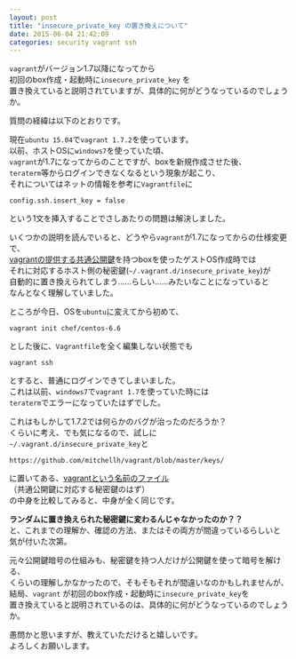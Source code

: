 ```yaml
---
layout: post
title: "insecure_private_key の置き換えについて"
date: 2015-06-04 21:42:09
categories: security vagrant ssh
---
```

<p><code>vagrant</code>がバージョン1.7以降になってから<br>
初回のbox作成・起動時に<code>insecure_private_key</code> を<br>
置き換えていると説明されていますが、具体的に何がどうなっているのでしょうか。</p>

<p>質問の経緯は以下のとおりです。</p>

<p>現在<code>ubuntu 15.04</code>で<code>vagrant 1.7.2</code>を使っています。<br>
以前、ホストOSに<code>windows7</code>を使っていた頃、<br>
<code>vagrant</code>が1.7になってからのことですが、boxを新規作成させた後、<br>
<code>teraterm</code>等からログインできなくなるという現象が起こり、<br>
それについてはネットの情報を参考に<code>Vagrantfile</code>に</p>

<pre><code>config.ssh.insert_key = false
</code></pre>

<p>という1文を挿入することでさしあたりの問題は解決しました。</p>

<p>いくつかの説明を読んでいると、どうやら<code>vagrant</code>が1.7になってからの仕様変更で、<br>
<a href="https://github.com/mitchellh/vagrant/blob/master/keys/vagrant.pub" rel="nofollow">vagrantの提供する共通公開鍵</a>を持つboxを使ったゲストOS作成時では<br>
それに対応するホスト側の秘密鍵(<code>~/.vagrant.d/insecure_private_key</code>)が<br>
自動的に置き換えられてしまう……らしい……みたいなことになっていると<br>
なんとなく理解していました。</p>

<p>ところが今日、OSを<code>ubuntu</code>に変えてから初めて、</p>

<pre><code>vagrant init chef/centos-6.6
</code></pre>

<p>とした後に、<code>Vagrantfile</code>を全く編集しない状態でも</p>

<pre><code>vagrant ssh
</code></pre>

<p>とすると、普通にログインできてしまいました。<br>
これは以前、<code>windows7</code>で<code>vagrant 1.7</code>を使っていた時には<br>
<code>teraterm</code>でエラーになっていたはずでした。</p>

<p>これはもしかして1.7.2では何らかのバグが治ったのだろうか？<br>
くらいに考え、でも気になるので、試しに<br>
<code>~/.vagrant.d/insecure_private_key</code>と</p>

<pre><code>https://github.com/mitchellh/vagrant/blob/master/keys/
</code></pre>

<p>に置いてある、<a href="https://github.com/mitchellh/vagrant/blob/master/keys/vagrant" rel="nofollow">vagrantという名前のファイル</a><br>
（共通公開鍵に対応する秘密鍵のはず）<br>
の中身を比較してみると、中身が全く同じです。</p>

<p><strong>ランダムに置き換えられた秘密鍵に変わるんじゃなかったのか？？</strong><br>
と、これまでの理解か、確認の方法、またはその両方が間違っているらしいと<br>
気が付いた次第。</p>

<p>元々公開鍵暗号の仕組みも、秘密鍵を持つ人だけが公開鍵を使って暗号を解ける、<br>
くらいの理解しかなかったので、そもそもそれが間違いなのかもしれませんが、<br>
結局、<code>vagrant</code> が初回のbox作成・起動時に<code>insecure_private_key</code>を<br>
置き換えていると説明されているのは、具体的に何がどうなっているのでしょうか。</p>

<p>愚問かと思いますが、教えていただけると嬉しいです。<br>
よろしくお願いします。</p>
